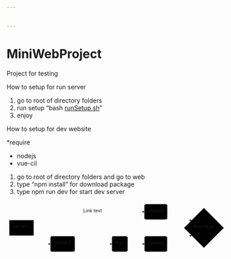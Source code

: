 ```yaml
---


---
```


<h1 id="miniwebproject">MiniWebProject</h1>
<p>Project for testing</p>
<p>How to setup for run server</p>
<ol>
<li>go to root of directory folders</li>
<li>run setup “bash <a href="http://runSetup.sh">runSetup.sh</a>”</li>
<li>enjoy</li>
</ol>
<p>How to setup for dev website</p>
<p>*require</p>
<ul>
<li>nodejs</li>
<li>vue-cil</li>
</ul>
<ol>
<li>go to root of directory folders and go to web</li>
<li>type “npm install” for download package</li>
<li>type npm run dev for start dev server</li>
</ol>
<div class="mermaid"><svg xmlns="http://www.w3.org/2000/svg" id="mermaid-svg-BCvvN0wdJCcV1Qyu" width="100%" style="max-width: 656.4671859741211px;" viewBox="0 0 656.4671859741211 158"><g transform="translate(-12, -12)"><g class="output"><g class="clusters"></g><g class="edgePaths"><g class="edgePath" style="opacity: 1;"><path class="path" d="M85.81852213541667,68L117.796875,43L179.1953125,43L271.0703125,43L349.953125,43L398.359375,43L423.359375,43" marker-end="url(#arrowhead63)" style="fill:none"></path><defs><marker id="arrowhead63" viewBox="0 0 10 10" refX="9" refY="5" markerUnits="strokeWidth" markerWidth="8" markerHeight="6" orient="auto"><path d="M 0 0 L 10 5 L 0 10 z" class="arrowheadPath" style="stroke-width: 1; stroke-dasharray: 1, 0;"></path></marker></defs></g><g class="edgePath" style="opacity: 1;"><path class="path" d="M85.81852213541667,114L117.796875,139L142.796875,139" marker-end="url(#arrowhead64)" style="fill:none"></path><defs><marker id="arrowhead64" viewBox="0 0 10 10" refX="9" refY="5" markerUnits="strokeWidth" markerWidth="8" markerHeight="6" orient="auto"><path d="M 0 0 L 10 5 L 0 10 z" class="arrowheadPath" style="stroke-width: 1; stroke-dasharray: 1, 0;"></path></marker></defs></g><g class="edgePath" style="opacity: 1;"><path class="path" d="M491.765625,43L516.765625,43L563.7905266080563,69.97509915488313" marker-end="url(#arrowhead65)" style="fill:none"></path><defs><marker id="arrowhead65" viewBox="0 0 10 10" refX="9" refY="5" markerUnits="strokeWidth" markerWidth="8" markerHeight="6" orient="auto"><path d="M 0 0 L 10 5 L 0 10 z" class="arrowheadPath" style="stroke-width: 1; stroke-dasharray: 1, 0;"></path></marker></defs></g><g class="edgePath" style="opacity: 1;"><path class="path" d="M215.59375,139L271.0703125,139L326.546875,139" marker-end="url(#arrowhead66)" style="fill:none"></path><defs><marker id="arrowhead66" viewBox="0 0 10 10" refX="9" refY="5" markerUnits="strokeWidth" markerWidth="8" markerHeight="6" orient="auto"><path d="M 0 0 L 10 5 L 0 10 z" class="arrowheadPath" style="stroke-width: 1; stroke-dasharray: 1, 0;"></path></marker></defs></g><g class="edgePath" style="opacity: 1;"><path class="path" d="M373.359375,139L398.359375,139L423.703125,139" marker-end="url(#arrowhead67)" style="fill:none"></path><defs><marker id="arrowhead67" viewBox="0 0 10 10" refX="9" refY="5" markerUnits="strokeWidth" markerWidth="8" markerHeight="6" orient="auto"><path d="M 0 0 L 10 5 L 0 10 z" class="arrowheadPath" style="stroke-width: 1; stroke-dasharray: 1, 0;"></path></marker></defs></g><g class="edgePath" style="opacity: 1;"><path class="path" d="M491.421875,139L516.765625,139L563.7905256355718,113.02490139851142" marker-end="url(#arrowhead68)" style="fill:none"></path><defs><marker id="arrowhead68" viewBox="0 0 10 10" refX="9" refY="5" markerUnits="strokeWidth" markerWidth="8" markerHeight="6" orient="auto"><path d="M 0 0 L 10 5 L 0 10 z" class="arrowheadPath" style="stroke-width: 1; stroke-dasharray: 1, 0;"></path></marker></defs></g></g><g class="edgeLabels"><g class="edgeLabel" transform="translate(271.0703125,43)" style="opacity: 1;"><g transform="translate(-30.4765625,-13)" class="label"><foreignObject width="60.953125" height="26"><div xmlns="http://www.w3.org/1999/xhtml" style="display: inline-block; white-space: nowrap;"><span class="edgeLabel">Link text</span></div></foreignObject></g></g><g class="edgeLabel" transform="" style="opacity: 1;"><g transform="translate(0,0)" class="label"><foreignObject width="0" height="0"><div xmlns="http://www.w3.org/1999/xhtml" style="display: inline-block; white-space: nowrap;"><span class="edgeLabel"></span></div></foreignObject></g></g><g class="edgeLabel" transform="" style="opacity: 1;"><g transform="translate(0,0)" class="label"><foreignObject width="0" height="0"><div xmlns="http://www.w3.org/1999/xhtml" style="display: inline-block; white-space: nowrap;"><span class="edgeLabel"></span></div></foreignObject></g></g><g class="edgeLabel" transform="" style="opacity: 1;"><g transform="translate(0,0)" class="label"><foreignObject width="0" height="0"><div xmlns="http://www.w3.org/1999/xhtml" style="display: inline-block; white-space: nowrap;"><span class="edgeLabel"></span></div></foreignObject></g></g><g class="edgeLabel" transform="" style="opacity: 1;"><g transform="translate(0,0)" class="label"><foreignObject width="0" height="0"><div xmlns="http://www.w3.org/1999/xhtml" style="display: inline-block; white-space: nowrap;"><span class="edgeLabel"></span></div></foreignObject></g></g><g class="edgeLabel" transform="" style="opacity: 1;"><g transform="translate(0,0)" class="label"><foreignObject width="0" height="0"><div xmlns="http://www.w3.org/1999/xhtml" style="display: inline-block; white-space: nowrap;"><span class="edgeLabel"></span></div></foreignObject></g></g></g><g class="nodes"><g class="node" id="A" transform="translate(56.3984375,91)" style="opacity: 1;"><rect rx="0" ry="0" x="-36.3984375" y="-23" width="72.796875" height="46"></rect><g class="label" transform="translate(0,0)"><g transform="translate(-26.3984375,-13)"><foreignObject width="52.796875" height="26"><div xmlns="http://www.w3.org/1999/xhtml" style="display: inline-block; white-space: nowrap;">server1</div></foreignObject></g></g></g><g class="node" id="B" transform="translate(457.5625,43)" style="opacity: 1;"><rect rx="5" ry="5" x="-34.203125" y="-23" width="68.40625" height="46"></rect><g class="label" transform="translate(0,0)"><g transform="translate(-24.203125,-13)"><foreignObject width="48.40625" height="26"><div xmlns="http://www.w3.org/1999/xhtml" style="display: inline-block; white-space: nowrap;">abcasd</div></foreignObject></g></g></g><g class="node" id="C" transform="translate(179.1953125,139)" style="opacity: 1;"><rect rx="5" ry="5" x="-36.3984375" y="-23" width="72.796875" height="46"></rect><g class="label" transform="translate(0,0)"><g transform="translate(-26.3984375,-13)"><foreignObject width="52.796875" height="26"><div xmlns="http://www.w3.org/1999/xhtml" style="display: inline-block; white-space: nowrap;">server2</div></foreignObject></g></g></g><g class="node" id="D" transform="translate(601.1164054870605,91)" style="opacity: 1;"><polygon points="59.350781250000004,0 118.70156250000001,-59.350781250000004 59.350781250000004,-118.70156250000001 0,-59.350781250000004" rx="5" ry="5" transform="translate(-59.350781250000004,59.350781250000004)"></polygon><g class="label" transform="translate(0,0)"><g transform="translate(-32.9453125,-13)"><foreignObject width="65.890625" height="26"><div xmlns="http://www.w3.org/1999/xhtml" style="display: inline-block; white-space: nowrap;">Rhombus</div></foreignObject></g></g></g><g class="node" id="F" transform="translate(349.953125,139)" style="opacity: 1;"><rect rx="5" ry="5" x="-23.40625" y="-23" width="46.8125" height="46"></rect><g class="label" transform="translate(0,0)"><g transform="translate(-13.40625,-13)"><foreignObject width="26.8125" height="26"><div xmlns="http://www.w3.org/1999/xhtml" style="display: inline-block; white-space: nowrap;">test</div></foreignObject></g></g></g><g class="node" id="E" transform="translate(457.5625,139)" style="opacity: 1;"><rect rx="5" ry="5" x="-33.859375" y="-23" width="67.71875" height="46"></rect><g class="label" transform="translate(0,0)"><g transform="translate(-23.859375,-13)"><foreignObject width="47.71875" height="26"><div xmlns="http://www.w3.org/1999/xhtml" style="display: inline-block; white-space: nowrap;">aaaaaa</div></foreignObject></g></g></g></g></g></g></svg></div>

